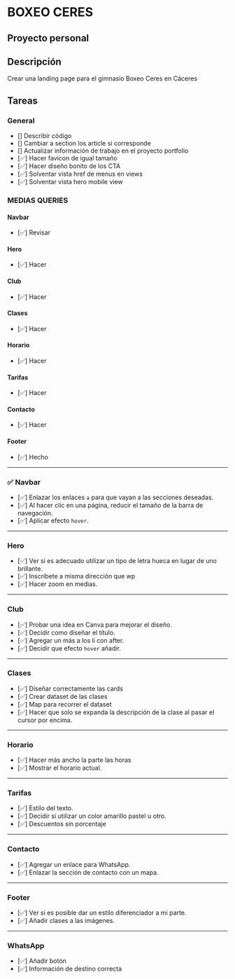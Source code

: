 # BOXEO CERES

## Proyecto personal

## Descripción
Crear una landing page para el gimnasio Boxeo Ceres en Cáceres


## Tareas

### General
- [] Describir código
- [] Cambiar a section los article si corresponde
- [] Actualizar información de trabajo en el proyecto portfolio
- [✅] Hacer favicon de igual tamaño
- [✅] Hacer diseño bonito de los CTA
- [✅] Solventar vista href de menus en views
- [✅] Solventar vista hero mobile view

### MEDIAS QUERIES

#### Navbar
- [✅] Revisar

#### Hero
- [✅] Hacer

#### Club
- [✅] Hacer

#### Clases
- [✅] Hacer

#### Horario
- [✅] Hacer

#### Tarifas
- [✅] Hacer

#### Contacto
- [✅] Hacer

#### Footer
- [✅] Hecho

---

### ✅ Navbar
- [✅] Enlazar los enlaces `a` para que vayan a las secciones deseadas.
- [✅] Al hacer clic en una página, reducir el tamaño de la barra de navegación.
- [✅] Aplicar efecto `hover`.


---

### Hero
- [✅] Ver si es adecuado utilizar un tipo de letra hueca en lugar de uno brillante.
- [✅] Inscríbete a misma dirección que wp
- [✅] Hacer zoom en medias.

---

### Club
- [✅] Probar una idea en Canva para mejorar el diseño.
- [✅] Decidir como diseñar el título.
- [✅] Agregar un más a los li con after.
- [✅] Decidir que efecto `hover` añadir.

---

### Clases
- [✅] Diseñar correctamente las cards
- [✅] Crear dataset de las clases
- [✅] Map para recorrer el dataset
- [✅] Hacer que solo se expanda la descripción de la clase al pasar el cursor por encima.

---

### Horario
- [✅] Hacer más ancho la parte las horas
- [✅] Mostrar el horario actual.

---

### Tarifas
- [✅] Estilo del texto.
- [✅] Decidir si utilizar un color amarillo pastel u otro.
- [✅] Descuentos sin porcentaje

---

### Contacto
- [✅] Agregar un enlace para WhatsApp.
- [✅] Enlazar la sección de contacto con un mapa.

---

### Footer
- [✅] Ver si es posible dar un estilo diferenciador a mi parte.
- [✅] Añadir clases a las imágenes.

---

### WhatsApp
- [✅] Añadir botón
- [✅] Información de destino correcta